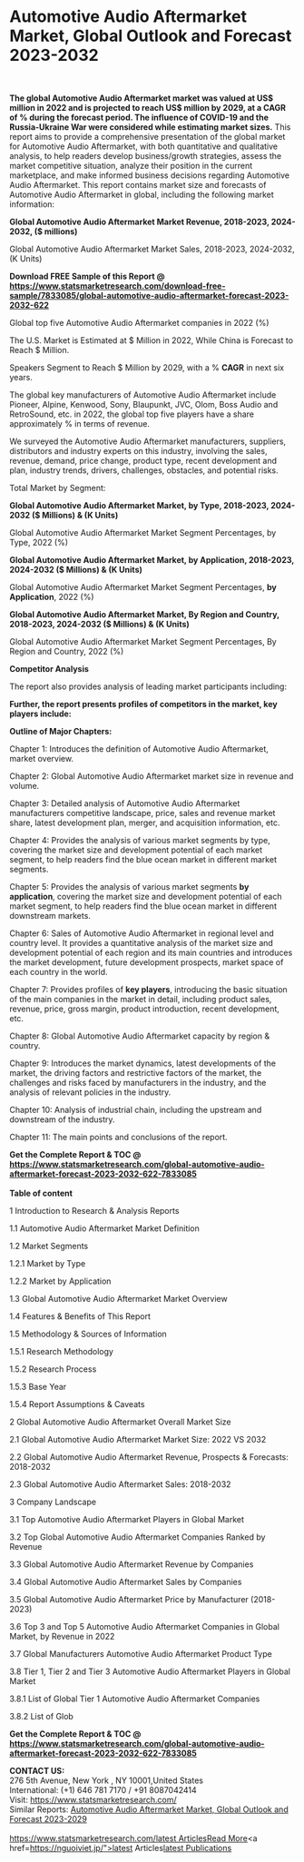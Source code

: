 <h1>Automotive Audio Aftermarket Market, Global Outlook and Forecast 2023-2032</h1><br/><p><strong>The global Automotive Audio Aftermarket market was valued at US$ million in 2022 and is projected to reach US$ million by 2029, at a <strong>CAGR</strong> of % during the forecast period. The influence of COVID-19 and the Russia-Ukraine War were considered while estimating market sizes.</strong> This report aims to provide a comprehensive presentation of the global market for Automotive Audio Aftermarket, with both quantitative and qualitative analysis, to help readers develop business/growth strategies, assess the market competitive situation, analyze their position in the current marketplace, and make informed business decisions regarding Automotive Audio Aftermarket. This report contains market size and forecasts of Automotive Audio Aftermarket in global, including the following market information:</p><p><strong>Global Automotive Audio Aftermarket Market Revenue, 2018-2023, 2024-2032, ($ millions)</strong></p><p>Global Automotive Audio Aftermarket Market Sales, 2018-2023, 2024-2032, (K Units)</p><p><strong>Download FREE Sample of this Report @ <a href="https://www.statsmarketresearch.com/download-free-sample/7833085/global-automotive-audio-aftermarket-forecast-2023-2032-622">https://www.statsmarketresearch.com/download-free-sample/7833085/global-automotive-audio-aftermarket-forecast-2023-2032-622</a></strong></p><p>Global top five Automotive Audio Aftermarket companies in 2022 (%)</p><p>The U.S. Market is Estimated at $ Million in 2022, While China is Forecast to Reach $ Million.</p><p>Speakers Segment to Reach $ Million by 2029, with a % <strong>CAGR</strong> in next six years.</p><p>The global key manufacturers of Automotive Audio Aftermarket include Pioneer, Alpine, Kenwood, Sony, Blaupunkt, JVC, Olom, Boss Audio and RetroSound, etc. in 2022, the global top five players have a share approximately % in terms of revenue.</p><p>We surveyed the Automotive Audio Aftermarket manufacturers, suppliers, distributors and industry experts on this industry, involving the sales, revenue, demand, price change, product type, recent development and plan, industry trends, drivers, challenges, obstacles, and potential risks.</p><p>Total Market by Segment:</p><p><strong>Global Automotive Audio Aftermarket Market, by Type, 2018-2023, 2024-2032 ($ Millions) & (K Units)</strong></p><p>Global Automotive Audio Aftermarket Market Segment Percentages, by Type, 2022 (%)</p><p><strong>Global Automotive Audio Aftermarket Market, <strong>by Application</strong>, 2018-2023, 2024-2032 ($ Millions) & (K Units)</strong></p><p>Global Automotive Audio Aftermarket Market Segment Percentages, <strong>by Application</strong>, 2022 (%)</p><p><strong>Global Automotive Audio Aftermarket Market, By Region and Country, 2018-2023, 2024-2032 ($ Millions) & (K Units)</strong></p><p>Global Automotive Audio Aftermarket Market Segment Percentages, By Region and Country, 2022 (%)</p><p><strong>Competitor Analysis</strong></p><p>The report also provides analysis of leading market participants including:</p><p><strong>Further, the report presents profiles of competitors in the market, <strong>key players</strong> include:</strong></p><p><strong>Outline of Major Chapters:</strong></p><p>Chapter 1: Introduces the definition of Automotive Audio Aftermarket, market overview.</p><p>Chapter 2: Global Automotive Audio Aftermarket market size in revenue and volume.</p><p>Chapter 3: Detailed analysis of Automotive Audio Aftermarket manufacturers competitive landscape, price, sales and revenue market share, latest development plan, merger, and acquisition information, etc.</p><p>Chapter 4: Provides the analysis of various market segments by type, covering the market size and development potential of each market segment, to help readers find the blue ocean market in different market segments.</p><p>Chapter 5: Provides the analysis of various market segments <strong>by application</strong>, covering the market size and development potential of each market segment, to help readers find the blue ocean market in different downstream markets.</p><p>Chapter 6: Sales of Automotive Audio Aftermarket in regional level and country level. It provides a quantitative analysis of the market size and development potential of each region and its main countries and introduces the market development, future development prospects, market space of each country in the world.</p><p>Chapter 7: Provides profiles of <strong>key players</strong>, introducing the basic situation of the main companies in the market in detail, including product sales, revenue, price, gross margin, product introduction, recent development, etc.</p><p>Chapter 8: Global Automotive Audio Aftermarket capacity by region & country.</p><p>Chapter 9: Introduces the market dynamics, latest developments of the market, the driving factors and restrictive factors of the market, the challenges and risks faced by manufacturers in the industry, and the analysis of relevant policies in the industry.</p><p>Chapter 10: Analysis of industrial chain, including the upstream and downstream of the industry.</p><p>Chapter 11: The main points and conclusions of the report.</p><div><b>Get the Complete Report & TOC @ <a href="https://www.statsmarketresearch.com/global-automotive-audio-aftermarket-forecast-2023-2032-622-7833085">https://www.statsmarketresearch.com/global-automotive-audio-aftermarket-forecast-2023-2032-622-7833085</a></b></div><br><b>Table of content</b><p>1 Introduction to Research & Analysis Reports<br />
 
  1.1 Automotive Audio Aftermarket Market Definition<br />
 
  1.2 Market Segments<br />
 
  1.2.1 Market by Type<br />
 
  1.2.2 Market by Application<br />
 
  1.3 Global Automotive Audio Aftermarket Market Overview<br />
 
  1.4 Features & Benefits of This Report<br />
 
  1.5 Methodology & Sources of Information<br />
 
  1.5.1 Research Methodology<br />
 
  1.5.2 Research Process<br />
 
  1.5.3 Base Year<br />
 
  1.5.4 Report Assumptions & Caveats<br />
 
 2 Global Automotive Audio Aftermarket Overall Market Size<br />
 
  2.1 Global Automotive Audio Aftermarket Market Size: 2022 VS 2032<br />
 
  2.2 Global Automotive Audio Aftermarket Revenue, Prospects & Forecasts: 2018-2032<br />
 
  2.3 Global Automotive Audio Aftermarket Sales: 2018-2032<br />
 
 3 Company Landscape<br />
 
  3.1 Top Automotive Audio Aftermarket Players in Global Market<br />
 
  3.2 Top Global Automotive Audio Aftermarket Companies Ranked by Revenue<br />
 
  3.3 Global Automotive Audio Aftermarket Revenue by Companies<br />
 
  3.4 Global Automotive Audio Aftermarket Sales by Companies<br />
 
  3.5 Global Automotive Audio Aftermarket Price by Manufacturer (2018-2023)<br />
 
  3.6 Top 3 and Top 5 Automotive Audio Aftermarket Companies in Global Market, by Revenue in 2022<br />
 
  3.7 Global Manufacturers Automotive Audio Aftermarket Product Type<br />
 
  3.8 Tier 1, Tier 2 and Tier 3 Automotive Audio Aftermarket Players in Global Market<br />
 
  3.8.1 List of Global Tier 1 Automotive Audio Aftermarket Companies<br />
 
  3.8.2 List of Glob<br><div><b>Get the Complete Report & TOC @ <a href="https://www.statsmarketresearch.com/global-automotive-audio-aftermarket-forecast-2023-2032-622-7833085">https://www.statsmarketresearch.com/global-automotive-audio-aftermarket-forecast-2023-2032-622-7833085</a></b></div></p> <b>CONTACT US:</b><br>276 5th Avenue, New York , NY 10001,United States<br>International: (+1) 646 781 7170 / +91 8087042414<br>Visit: <a href="https://www.statsmarketresearch.com/">https://www.statsmarketresearch.com/</a><br>Similar Reports: <a href="https://www.statsmarketresearch.com/global-automotive-audio-aftermarket-forecast-2023-2032-622-7833085">Automotive Audio Aftermarket Market, Global Outlook and Forecast 2023-2029</a><br/><br/><a href="https://gyeongbokgung.com">https://www.statsmarketresearch.com/</a><a href="https://hallyeomaritime.com">latest Articles</a><a href="https://jingwansa.com">Read More</a><a href=https://nguoiviet.jp/">latest Articles</a><a href="https://www.intelmarketresearch.com/">latest Publications</a>